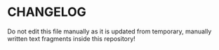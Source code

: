 # CHANGELOG

Do not edit this file manually as it is updated from temporary, manually
written text fragments inside this repository!  

## 
